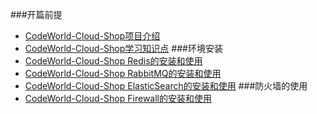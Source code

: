  ###开篇前提
 * [CodeWorld-Cloud-Shop项目介绍](preface/project-introduction.md)
 * [CodeWorld-Cloud-Shop学习知识点](preface/project-study.md)
 ###环境安装
 * [CodeWorld-Cloud-Shop Redis的安装和使用](environmental-installation/environmental-installation-redis.md)
 * [CodeWorld-Cloud-Shop RabbitMQ的安装和使用](environmental-installation/environmental-installation-rabbitmq.md)
 * [CodeWorld-Cloud-Shop ElasticSearch的安装和使用](environmental-installation/environmental-installation-elasticsearch.md)
 ###防火墙的使用
 * [CodeWorld-Cloud-Shop Firewall的安装和使用](firewall/firewall-use.md)
